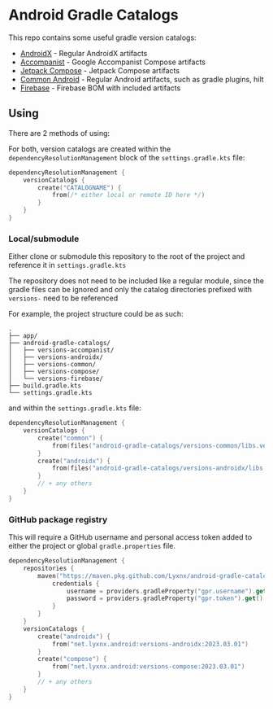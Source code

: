 # Android Gradle Catalogs

This repo contains some useful gradle version catalogs:

- [AndroidX](versions-androidx/libs.versions.toml) - Regular AndroidX artifacts
- [Accompanist](versions-accompanist/libs.versions.toml) - Google Accompanist Compose artifacts
- [Jetpack Compose](versions-compose/libs.versions.toml) - Jetpack Compose artifacts
- [Common Android](versions-common/libs.versions.toml) - Regular Android artifacts, such as gradle plugins, hilt
- [Firebase](versions-firebase/libs.versions.toml) - Firebase BOM with included artifacts

## Using

There are 2 methods of using:

For both, version catalogs are created within the `dependencyResolutionManagement` block of the `settings.gradle.kts` file:

```kotlin
dependencyResolutionManagement {
    versionCatalogs {
        create("CATALOGNAME") {
            from(/* either local or remote ID here */)
        }
    }
}
```

### Local/submodule

Either clone or submodule this repository to the root of the project and reference it in `settings.gradle.kts`

The repository does not need to be included like a regular module, since the gradle files can be ignored 
and only the catalog directories prefixed with `versions-` need to be referenced 

For example, the project structure could be as such:
```
.
├── app/
├── android-gradle-catalogs/
│   ├── versions-accompanist/
│   ├── versions-androidx/
│   ├── versions-common/
│   ├── versions-compose/
│   └── versions-firebase/ 
├── build.gradle.kts
└── settings.gradle.kts
```

and within the `settings.gradle.kts` file:
```kotlin
dependencyResolutionManagement {
    versionCatalogs {
        create("common") {
            from(files("android-gradle-catalogs/versions-common/libs.versions.toml"))
        }
        create("androidx") {
            from(files("android-gradle-catalogs/versions-androidx/libs.versions.toml"))
        }
        // + any others
    }
}
```

### GitHub package registry

This will require a GitHub username and personal access token added to either the project or
global `gradle.properties` file.

```kotlin
dependencyResolutionManagement {
    repositories {
        maven("https://maven.pkg.github.com/Lyxnx/android-gradle-catalogs") {
            credentials {
                username = providers.gradleProperty("gpr.username").get()
                password = providers.gradleProperty("gpr.token").get()
            }
        }
    }
    versionCatalogs {
        create("androidx") {
            from("net.lyxnx.android:versions-androidx:2023.03.01")
        }
        create("compose") {
            from("net.lyxnx.android:versions-compose:2023.03.01")
        }
        // + any others
    }
}
```

